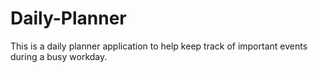 # Daily-Planner
This is a daily planner application to help keep track of important events during a busy workday.
